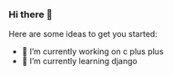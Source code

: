 ### Hi there 👋


Here are some ideas to get you started:

- 🔭 I’m currently working on c plus plus
- 🌱 I’m currently learning django
